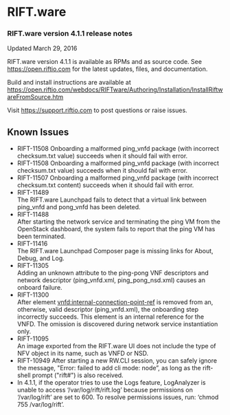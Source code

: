 RIFT.ware 
=========


### RIFT.ware version 4.1.1 release notes
Updated March 29, 2016

RIFT.ware version 4.1.1 is available as RPMs and as source code.  See https://open.riftio.com for the latest updates, files, and documentation. 

Build and install instructions are available at https://open.riftio.com/webdocs/RIFTware/Authoring/Installation/InstallRiftwareFromSource.htm

Visit https://support.riftio.com to post questions or raise issues. 


## Known Issues

* RIFT-11508
Onboarding a malformed ping_vnfd package (with incorrect checksum.txt value) succeeds when it should fail with error. 
* RIFT-11508
Onboarding a malformed ping_vnfd package (with incorrect checksum.txt value) succeeds when it should fail with error. 
* RIFT-11507
Onboarding a malformed ping_vnfd package (with incorrect checksum.txt content) succeeds when it should fail with error. 
* RIFT-11489  
The RIFT.ware Launchpad fails to detect that a virtual link between ping_vnfd and pong_vnfd has been deleted.
* RIFT-11488  
After starting the network service and terminating the ping VM from the OpenStack dashboard, the system fails to report that the ping VM has been terminated.
* RIFT-11416  
The RIFT.ware Launchpad Composer page is missing links for About, Debug, and Log.
* RIFT-11305  
Adding an unknown attribute to the ping-pong VNF descriptors and network descriptor (ping_vnfd.xml, ping_pong_nsd.xml) causes an onboard failure.
* RIFT-11300  
After element <vnfd:internal-connection-point-ref> is removed from an, otherwise, valid descriptor (ping_vnfd.xml), the onboarding step incorrectly succeeds. This element is an internal reference for the VNFD. The omission is discovered during network service instantiation only. 
* RIFT-11095  
An image exported from the RIFT.ware UI does not include the type of NFV object in its name, such as VNFD or NSD.
* RIFT-10949 
After starting a new RW.CLI session, you can safely ignore the message, "Error: failed to add cli mode: node”, as long as the rift-shell prompt ("rift#") is also received.
* In 4.1.1, if the operator tries to use the Logs feature, LogAnalyzer is unable to access ‘/var/log/rift/rift.log’ because permissions on ‘/var/log/rift’ are set to 600.  To resolve permissions issues, run: ‘chmod 755 /var/log/rift’.

